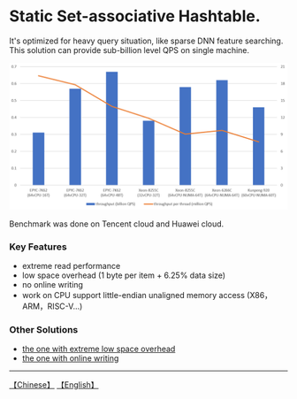 # Static Set-associative Hashtable.
It's optimized for heavy query situation, like sparse DNN feature searching. This solution can provide sub-billion level QPS on single machine.

![](throughput.png)

Benchmark was done on Tencent cloud and Huawei cloud.

### Key Features
* extreme read performance
* low space overhead (1 byte per item + 6.25% data size)
* no online writing
* work on CPU support little-endian unaligned memory access (X86，ARM，RISC-V...)

### Other Solutions
* [the one with extreme low space overhead](https://github.com/PeterRK/fastCHD)
* [the one with online writing](https://github.com/PeterRK/estuary)

---
[【Chinese】](README-CN.md) [【English】](README.md)
